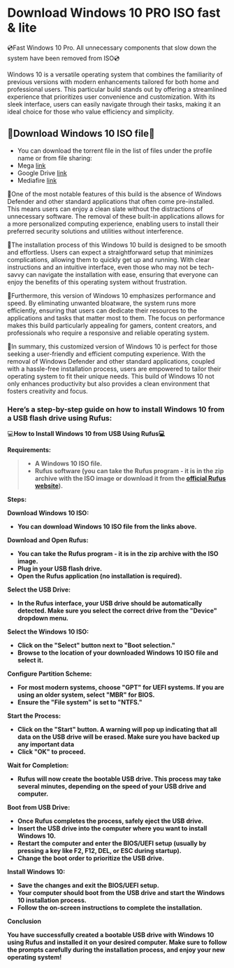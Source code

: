# Download Windows 10 PRO ISO fast & lite
💿Fast Windows 10 Pro. All unnecessary components that slow down the system have been removed from ISO💿

Windows 10 is a versatile operating system that combines the familiarity of previous versions with modern enhancements tailored for both home and professional users. This particular build stands out by offering a streamlined experience that prioritizes user convenience and customization. With its sleek interface, users can easily navigate through their tasks, making it an ideal choice for those who value efficiency and simplicity.

<h2>💽Download Windows 10 ISO file💽</h2>
  <ul>
  <li>You can download the torrent file in the list of files under the profile name or from file sharing:</li>
  <li>Mega <a target="_blank" href="https://mega.nz/file/HlIhCKiB#3Pxt6m7DkReA6GHNPIl8i5UO4GlT1piNGetsoYJEFwE">link</a></li>
  <li>Google Drive <a target="_blank" href="https://drive.google.com/file/d/1ypJw7RxMw65obt7L6s7Ru86SIs4MAotw/view">link</a></li>
  <li>Mediafire <a target="_blank" href="https://www.mediafire.com/file/m8flu56e4spinmj/Windows_10_PRO_x64.zip/file">link</a></li>
</ul>

📀One of the most notable features of this build is the absence of Windows Defender and other standard applications that often come pre-installed. This means users can enjoy a clean slate without the distractions of unnecessary software. The removal of these built-in applications allows for a more personalized computing experience, enabling users to install their preferred security solutions and utilities without interference.

📀The installation process of this Windows 10 build is designed to be smooth and effortless. Users can expect a straightforward setup that minimizes complications, allowing them to quickly get up and running. With clear instructions and an intuitive interface, even those who may not be tech-savvy can navigate the installation with ease, ensuring that everyone can enjoy the benefits of this operating system without frustration.

📀Furthermore, this version of Windows 10 emphasizes performance and speed. By eliminating unwanted bloatware, the system runs more efficiently, ensuring that users can dedicate their resources to the applications and tasks that matter most to them. The focus on performance makes this build particularly appealing for gamers, content creators, and professionals who require a responsive and reliable operating system.

📀In summary, this customized version of Windows 10 is perfect for those seeking a user-friendly and efficient computing experience. With the removal of Windows Defender and other standard applications, coupled with a hassle-free installation process, users are empowered to tailor their operating system to fit their unique needs. This build of Windows 10 not only enhances productivity but also provides a clean environment that fosters creativity and focus.

<h3>Here’s a step-by-step guide on how to install Windows 10 from a USB flash drive using Rufus:</h3>

💻<b>How to Install Windows 10 from USB Using Rufus<b>💻

<b>Requirements:</b>

<blockquote>

 <ul>
  <li>A Windows 10 ISO file.</li>
  <li>Rufus software (you can take the Rufus program - it is in the zip archive with the ISO image or download it from the <a target="_blank" href="https://rufus.ie/en/">official Rufus website</a>).</li>
</ul> 
</blockquote>
Steps:

Download Windows 10 ISO:
 <ul>
  <li>You can download Windows 10 ISO file from the links above.</li>
</ul> 

Download and Open Rufus:
 <ul>
  <li>You can take the Rufus program - it is in the zip archive with the ISO image.</li>
  <li>Plug in your USB flash drive.</li>
  <li>Open the Rufus application (no installation is required).</li>
</ul> 

Select the USB Drive:

 <ul>
  <li>In the Rufus interface, your USB drive should be automatically detected. Make sure you select the correct drive from the "Device" dropdown menu.</li>
</ul> 

Select the Windows 10 ISO:
 <ul>
  <li>Click on the "Select" button next to "Boot selection."</li>
  <li>Browse to the location of your downloaded Windows 10 ISO file and select it.</li>
</ul> 


Configure Partition Scheme:
 <ul>
  <li>For most modern systems, choose "GPT" for UEFI systems. If you are using an older system, select "MBR" for BIOS.</li>
  <li>Ensure the "File system" is set to "NTFS."</li>
</ul> 

Start the Process:

 <ul>
  <li>Click on the "Start" button. A warning will pop up indicating that all data on the USB drive will be erased. Make sure you have backed up any important data</li>
  <li>Click "OK" to proceed.</li>
</ul> 

Wait for Completion:

 <ul>
  <li>Rufus will now create the bootable USB drive. This process may take several minutes, depending on the speed of your USB drive and computer.</li>
</ul>

Boot from USB Drive:

 <ul>
  <li>Once Rufus completes the process, safely eject the USB drive.</li>
  <li>Insert the USB drive into the computer where you want to install Windows 10.</li>
  <li>Restart the computer and enter the BIOS/UEFI setup (usually by pressing a key like F2, F12, DEL, or ESC during startup).</li>
  <li>Change the boot order to prioritize the USB drive.</li>
</ul>

Install Windows 10:
 <ul>
  <li>Save the changes and exit the BIOS/UEFI setup.</li>
  <li>Your computer should boot from the USB drive and start the Windows 10 installation process.</li>
  <li>Follow the on-screen instructions to complete the installation.</li>
</ul>

Conclusion

You have successfully created a bootable USB drive with Windows 10 using Rufus and installed it on your desired computer. Make sure to follow the prompts carefully during the installation process, and enjoy your new operating system!
